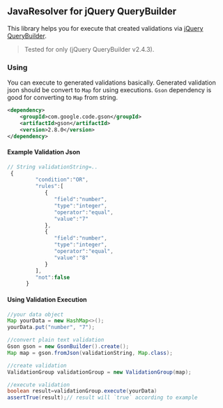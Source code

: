 ## JavaResolver for jQuery QueryBuilder
This library helps you for execute that created validations via  [jQuery QueryBuilder](http://querybuilder.js.org/).

> Tested for only (jQuery QueryBuilder v2.4.3).
### Using
You can execute to generated validations basically. 
Generated validation json should be convert to `Map` for using executions.  `Gson` dependency is good for converting to `Map` from string. 

```xml
<dependency>
	<groupId>com.google.code.gson</groupId>
	<artifactId>gson</artifactId>
	<version>2.8.0</version>
</dependency>
```


#### Example Validation Json
```js
// String validationString=..
 {
         "condition":"OR",
         "rules":[
            {
               "field":"number",
               "type":"integer",
               "operator":"equal",
               "value":"7"
            },
            {
               "field":"number",
               "type":"integer",
               "operator":"equal",
               "value":"8"
            }
         ],
         "not":false
      }
```
#### Using Validation Execution 
```java
//your data object
Map yourData = new HashMap<>();
yourData.put("number", "7");

//convert plain text validation  
Gson gson = new GsonBuilder().create();
Map map = gson.fromJson(validationString, Map.class);

//create validation 
ValidationGroup validationGroup = new ValidationGroup(map);

//execute validation
boolean result=validationGroup.execute(yourData)
assertTrue(result);// result will `true` according to example


```

